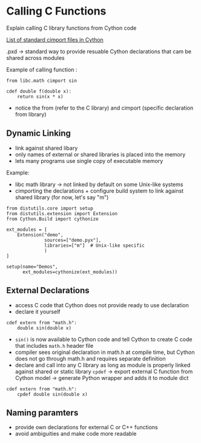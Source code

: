 # Calling C Functions 
Explain calling C library functions from Cython code 

[List of standard cimport files in Cython](https://github.com/cython/cython/tree/master/Cython/Includes)

.pxd -> standard way to provide resuable Cython declarations that cam be shared across modules

Example of calling function : 
```
from libc.math cimport sin

cdef double f(double x):
    return sin(x * x)
```
* notice the from (refer to the C library) and cimport (specific declaration from library)

## Dynamic Linking 
- link against shared libary 
- only names of external or shared libraries is placed into the memory
- lets many programs use single copy of executable memory 

Example: 
- libc math library -> not linked by default on some Unix-like systems
- cimporting the declarations + configure build system to link against shared library (for now, let's say "m")

```
from distutils.core import setup
from distutils.extension import Extension
from Cython.Build import cythonize

ext_modules = [
    Extension("demo",
              sources=["demo.pyx"],
              libraries=["m"]  # Unix-like specific
              )
]

setup(name="Demos",
      ext_modules=cythonize(ext_modules))
```

## External Declarations 
- access C code that Cython does not provide ready to use declaration 
- declare it yourself 
```
cdef extern from "math.h":
    double sin(double x)
```
- ```sin()``` is now available to Cython code and tell Cython to create C code that includes ```math.h``` header file 
- compiler sees original declaration in math.h at compile time, but Cython does not go through math.h and requires separate definition 
- declare and call into any C library as long as module is properly linked against shared or static library 
```cpdef``` -> export external C function from Cython model -> generate Python wrapper and adds it to module dict

```
cdef extern from "math.h":
    cpdef double sin(double x)
```

## Naming paramters
- provide own declarations for external C or C++ functions 
- avoid ambiguities and make code more readable

